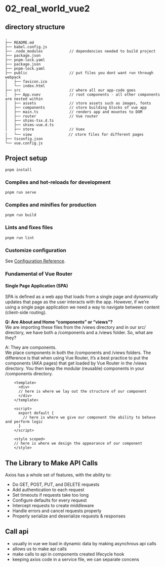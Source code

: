# 02_real_world_vue2

## directory structure
```shell
.
├── README.md
├── babel.config.js
├── .node_modules            // dependencies needed to build project
├── package.json
├── pnpm-lock.yaml
├── package.json
├── pnpm-lock.yaml
├── public                   // put files you dont want run through webpack
│   ├── favicon.ico
│   └── index.html
├── src                      // where all our app-code goes
│   ├── App.vuev             // root components - all other components are nested within
│   ├── assets               // store assets such as images, fonts
│   ├── components           // store building blocks of vue app
│   ├── main.ts              // renders app and mountes to DOM
│   ├── router               // Vue router
│   ├── shims-tsx.d.ts
│   ├── shims-vue.d.ts
│   ├── store                // Vuex
│   └── view　　　　　　　　　　// store files for different pages
├── tsconfig.json
└── vue.config.js
```


## Project setup
```
pnpm install
```

### Compiles and hot-reloads for development
```
pnpm run serve
```

### Compiles and minifies for production
```
pnpm run build
```

### Lints and fixes files
```
pnpm run lint
```

### Customize configuration
See [Configuration Reference](https://cli.vuejs.org/config/).


### Fundamental of Vue Router
#### Single Page Application (SPA) 
SPA is defined as a web app that loads from a single page and dynamically updates that page as the user interacts with the app. However, if we’re using a single page application we need a way to navigate between content (client-side routing).

**Q: Are About and Home “components” or “views”?**  
We are importing these files from the /views directory and in our src/ directory, we have both a /components and a /views folder. So, what are they?

A: They are components.  
We place components in both the /components and /views folders. The difference is that when using Vue Router, it’s a best practice to put the components (AKA pages) that get loaded by Vue Router in the /views directory. You then keep the modular (reusable) components in your /components directory.
```vue
    <template>
      <div>
      // here is where we lay out the structure of our component
      </div>
    </template>
    
    <script>
      export default {
        // here is where we give our component the ability to behave and perform logic
      }
    </script>
    
    <style scoped>
    // here is where we design the appearance of our component
    </style>
```

## The Library to Make API Calls
Axios has a whole set of features, with the ability to:

- Do GET, POST, PUT, and DELETE requests 
- Add authentication to each request 
- Set timeouts if requests take too long 
- Configure defaults for every request 
- Intercept requests to create middleware 
- Handle errors and cancel requests properly 
- Properly serialize and deserialize requests & responses

## Call api
- usually in vue we load in dynamic data by making asynchrous api calls
- allows us to make api calls
- make calls to api in components created lifecycle hook
- keeping axios code in a service file, we can separate concens
